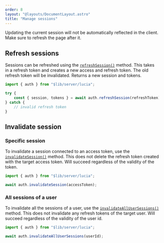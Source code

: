 ```yaml
---
order: 8
layout: "@layouts/DocumentLayout.astro"
title: "Manage sessions"
---
```


Updating the current session will not be automatically reflected in the client. Make sure to refresh the page after it.

## Refresh sessions

Sessions can be refreshed using the [`refreshSession()`](/reference/api/server-api#refreshsession) method. This takes in a refresh token and creates a new access and refresh token. The old refresh token will be invalidated. Returns a new session and tokens.

```ts
import { auth } from "$lib/server/lucia";

try {
    const { session, tokens } = await auth.refreshSession(refreshToken);
} catch {
    // invalid refresh token
}
```

## Invalidate session

### Specific session

To invalidate a session connected to an access token, use the [`invalidateSession()`](/reference/api/server-api#invalidatesession) method. This does not delete the refresh token created with the target access token. Will succeed regardless of the validity of the token.

```ts
import { auth } from "$lib/server/lucia";

await auth.invalidateSession(accessToken);
```

### All sessions of a user

To invalidate all the sessions of a user, use the [`invalidateAllUserSessions()`](/reference/api/server-api#invalidateallusersessions) method. This does not invalidate any refresh tokens of the target user. Will succeed regardless of the validity of the user id.

```ts
import { auth } from "$lib/server/lucia";

await auth.invalidateAllUserSessions(userId);
```
